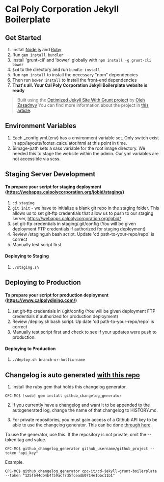 Cal Poly Corporation Jekyll Boilerplate
=============

## Get Started
1.  Install [Node.js](www.nodejs.org) and [Ruby](https://www.ruby-lang.org/)
2.  Run `gem install bundler`
3.  Install 'grunt-cli' and 'bower' globally with `npm install -g grunt-cli bower`
4.  `$cd` to the directory and run `bundle install`
5.  Run `npm install` to install the necessary "npm" dependencies
6.  Then run `bower install` to install the front-end dependencies
7.  **That's all. Your Cal Poly Corporation Jekyll Boilerplate website is ready**
> Built using the [Optimized Jekyll Site With Grunt project](https://github.com/ozasadnyy/optimized-jekyll-grunt) by [Oleh Zasadnyy](https://github.com/ozasadnyy)
> You can find more information about the project in [this article](http://o.zasadnyy.com/blog/optimized-jekyll-site-with-grunt).

## Environment Variables
1. Each _config.yml.(env) has a environment variable set. Only switch exist in app/layouts/footer_calculator.html at this point in time.
2. $image-path sets a sass variable for the root image directory. We needed this to stage the website within the admin. Our yml variables are not accessible via scss.

## Staging Server Development
#### To prepare your script for staging deployment (https://webapps.calpolycorporation.org/jobid/staging/)
1. `cd staging`
2. `git init` - we have to initialize a blank git repo in the staging folder. This allows us to set git-ftp credentials that allow us to push to our staging server, https://webapps.calpolycorporation.org/jobid/
3. set git-ftp credentials in staging/.git/config (You will be given deployment FTP credentials if authorized for staging deployment)
4. Review /staging.sh bash script. Update 'cd path-to-your-repo/repo` is correct
5. Manually test script first

#### Deploying to Staging
1. `./staging.sh`

## Deploying to Production

#### To prepare your script for production deployment (https://www.calpolydining.com/)
1. set git-ftp credentials in /.git/config (You will be given deployment FTP credentials if authorized for production deployment)
4. Review /deploy.sh bash script. Up date 'cd path-to-your-repo/repo` is correct
5. Manually test script first and check to see if your updates were push to production.
#### Deploying to Production
1. `./deploy.sh branch-or-hotfix-name`


## Changelog is auto generated [with this repo](https://github.com/github-changelog-generator/github-changelog-generator#installation.) 

1. Install the ruby gem that holds this changelog generator.
```
CPC-MC$ [sudo] gem install github_changelog_generator
```
2. If you currently have a changelog and want it to be appended to the autogenerated log, change the name of that changelog to HISTORY.md. 

3. For private repositories, you must gain access of a Github API key to be able to use the changelog generator. This can be done [through here](https://github.com/settings/tokens).

To use the generator, use this. If the repository is not private, omit the --token tag and value. 

```
CPC-MC$ github_changelog_generator github_username/github_project --token "api_key"
```
Example.

```
CPC-MC$ github_changelog_generator cpc-it/cd-jekyll-grunt-boilerplate --token "125f644db4b4f59acf7d5fceadb0714e1bbc11b1"
```


